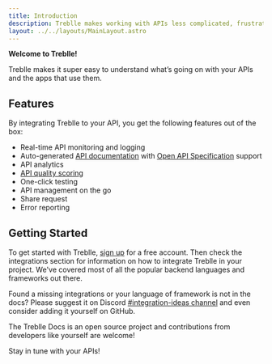 ```yaml
---
title: Introduction
description: Treblle makes working with APIs less complicated, frustrating and confusing. With Treblle you can monitor and observe the actual real-world usage of your APIs.
layout: ../../layouts/MainLayout.astro
---
```


**Welcome to Treblle!**

Treblle makes it super easy to understand what’s going on with your APIs and the apps that use them.

## Features

By integrating Treblle to your API, you get the following features out of the box:

- Real-time API monitoring and logging
- Auto-generated [API documentation](/en/dashboard/api-documentation) with <a href="https://swagger.io/specification/" target="_blank">Open API Specification</a> support
- API analytics
- [API quality scoring](/en/dashboard/api-score)
- One-click testing
- API management on the go
- Share request
- Error reporting

## Getting Started

To get started with Treblle, <a href="https://app.treblle.com/register" target="_blank">sign up</a> for a free account. Then check the integrations section for information on how to integrate Treblle in your project. We've covered most of all the popular backend languages and frameworks out there.

Found a missing integrations or your language of framework is not in the docs? Please suggest it on Discord <a href="https://app.treblle.com/chat">#integration-ideas channel</a> and even consider adding it yourself on GitHub.

The Treblle Docs is an open source project and contributions from developers like yourself are welcome!

Stay in tune with your APIs!
